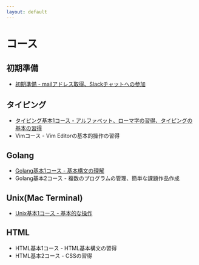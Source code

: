 ```yaml
---
layout: default
---
```


# コース

## 初期準備

* [初期準備 - mailアドレス取得、Slackチャットへの参加](./getting_started/prepare/)

## タイピング

* [タイピング基本1コース - アルファベット、ローマ字の習得、タイピングの基本の習得 ](./editor/basic01/) 
* Vimコース - Vim Editorの基本的操作の習得

## Golang

* [Golang基本1コース - 基本構文の理解](./golang/basic01/)
* Golang基本2コース  - 複数のプログラムの管理、簡単な課題作品作成


## Unix(Mac Terminal)

* [Unix基本1コース - 基本的な操作](./unix/basic01/)

## HTML

* HTML基本1コース - HTML基本構文の習得
* HTML基本2コース - CSSの習得

